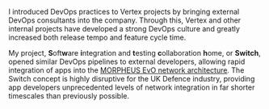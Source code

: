 I introduced DevOps practices to Vertex projects by bringing external DevOps consultants into the company. Through this, Vertex and other internal projects have developed a strong DevOps culture and greatly increased both release tempo and feature cycle time.

My project, **S**oft**w**are **i**ntegration and **t**esting **c**ollaboration **h**ome, or **Switch**, opened similar DevOps pipelines to external developers, allowing rapid integration of apps into the [MORPHEUS EvO network architecture](https://www.generaldynamics.uk.com/solutions/c4i-systems/evo/). The Switch concept is highly disruptive for the UK Defence industry, providing app developers unprecedented levels of network integration in far shorter timescales than previously possible.